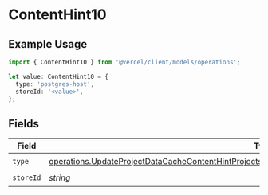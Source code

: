 # ContentHint10

## Example Usage

```typescript
import { ContentHint10 } from '@vercel/client/models/operations';

let value: ContentHint10 = {
  type: 'postgres-host',
  storeId: '<value>',
};
```

## Fields

| Field     | Type                                                                                                                                                                                                                       | Required           | Description |
| --------- | -------------------------------------------------------------------------------------------------------------------------------------------------------------------------------------------------------------------------- | ------------------ | ----------- |
| `type`    | [operations.UpdateProjectDataCacheContentHintProjectsResponse200ApplicationJSONResponseBodyEnv10Type](../../models/operations/updateprojectdatacachecontenthintprojectsresponse200applicationjsonresponsebodyenv10type.md) | :heavy_check_mark: | N/A         |
| `storeId` | _string_                                                                                                                                                                                                                   | :heavy_check_mark: | N/A         |
